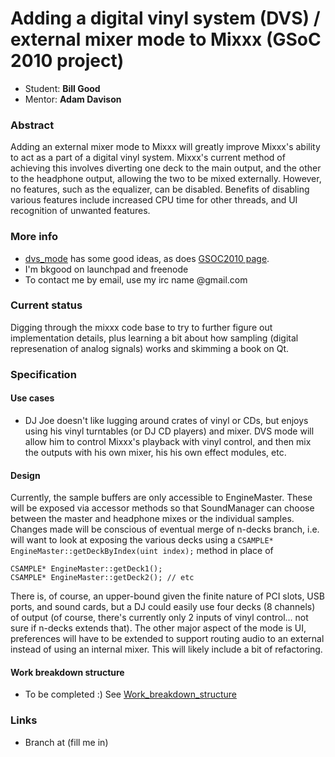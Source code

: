 # Adding a digital vinyl system (DVS) / external mixer mode to Mixxx (GSoC 2010 project)

  - Student: **Bill Good**
  - Mentor: **Adam Davison**

### Abstract

Adding an external mixer mode to Mixxx will greatly improve Mixxx's
ability to act as a part of a digital vinyl system. Mixxx's current
method of achieving this involves diverting one deck to the main output,
and the other to the headphone output, allowing the two to be mixed
externally. However, no features, such as the equalizer, can be
disabled. Benefits of disabling various features include increased CPU
time for other threads, and UI recognition of unwanted features.

### More info

  - [dvs\_mode](dvs_mode) has some good ideas, as does [GSOC2010
    page](gsoc2010ideas).
  - I'm bkgood on launchpad and freenode
  - To contact me by email, use my irc name @gmail.com

### Current status

Digging through the mixxx code base to try to further figure out
implementation details, plus learning a bit about how sampling (digital
represenation of analog signals) works and skimming a book on Qt.

### Specification

#### Use cases

  - DJ Joe doesn't like lugging around crates of vinyl or CDs, but
    enjoys using his vinyl turntables (or DJ CD players) and mixer. DVS
    mode will allow him to control Mixxx's playback with vinyl control,
    and then mix the outputs with his own mixer, his his own effect
    modules, etc.

#### Design

Currently, the sample buffers are only accessible to EngineMaster. These
will be exposed via accessor methods so that SoundManager can choose
between the master and headphone mixes or the individual samples.
Changes made will be conscious of eventual merge of n-decks branch, i.e.
will want to look at exposing the various decks using a `CSAMPLE*
EngineMaster::getDeckByIndex(uint index);` method in place of

``` cpp-qt
CSAMPLE* EngineMaster::getDeck1();
CSAMPLE* EngineMaster::getDeck2(); // etc
```

There is, of course, an upper-bound given the finite nature of PCI
slots, USB ports, and sound cards, but a DJ could easily use four decks
(8 channels) of output (of course, there's currently only 2 inputs of
vinyl control... not sure if n-decks extends that). The other major
aspect of the mode is UI, preferences will have to be extended to
support routing audio to an external instead of using an internal mixer.
This will likely include a bit of refactoring.

#### Work breakdown structure

  - To be completed :) See
    [Work\_breakdown\_structure](https://en.wikipedia.org/wiki/Work_breakdown_structure)

### Links

  - Branch at (fill me in)
